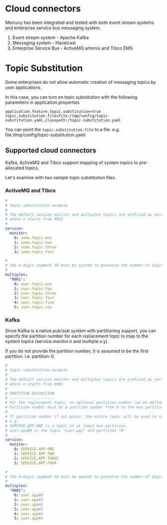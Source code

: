 # Cloud connectors

Mercury has been integrated and tested with both event stream systems and enterprise service bus messaging system.

1. Event stream system - Apache Kafka
2. Messaging system - Hazelcast
3. Enterprise Service Bus - ActiveMQ artemis and Tibco EMS

# Topic Substitution

Some enterprises do not allow automatic creation of messaging topics by user applications.

In this case, you can turn on topic substitution with the following parameters in application.properties

```
application.feature.topic.substitution=true
topic.substitution.file=file:/tmp/config/topic-substitution.yaml,classpath:/topic-substitution.yaml
```

You can point the `topic.substitution.file` to a file. e.g. file:/tmp/config/topic-substitution.yaml

## Supported cloud connectors

Kafka, ActiveMQ and Tibco support mapping of system topics to pre-allocated topics.

Let's examine with two sample topic substitution files.

### ActiveMQ and Tibco

```yaml
#
# topic substitution example
#
# The default service monitor and multiplex topics are prefixed as service.monitor and multiplex.n
# where n starts from 0001
#
service:
  monitor:
    0: some.topic.one
    1: some.topic.two
    2: some.topic.three
    3: some.topic.four

#
# the 4-digit segment ID must be quoted to preserve the number of digits when the system parses this config file
#
multiplex:
  "0001":
    0: user.topic.one
    1: user.topic.two
    2: user.topic.three
    3: user.topic.four
    4: user.topic.five
    5: user.topic.six
```

### Kafka

Since Kafka is a native pub/sub system with partitioning support, you can specify the partition number for each replacement topic to map to the system topics (service.monitor.n and multiple.x.y).

If you do not provide the partition number, it is assumed to be the first partition. i.e. partition-0.

```yaml
#
# topic substitution example
#
# The default service monitor and multiplex topics are prefixed as service.monitor and multiplex.n
# where n starts from 0001
#
# PARTITION DEFINITION
# --------------------
# For the replacement topic, an optional partition number can be defined using the "#n" suffix.
# Partition number must be a positive number from 0 to the max partition of the specific topic.
#
# If partition number if not given, the entire topic will be used to send/receive events.
# e.g.
# SERVICE.APP.ONE is a topic of at least one partition
# user.app#0 is the topic "user.app" and partition "0"
#
service:
  monitor:
    0: SERVICE.APP.ONE
    1: SERVICE.APP.TWO
    2: SERVICE.APP.THREE
    3: SERVICE.APP.FOUR

#
# the 4-digit segment ID must be quoted to preserve the number of digits when the system parses this config file
#
multiplex:
  "0001":
    0: user.app#0
    1: user.app#1
    2: user.app#2
    3: user.app#3
    4: user.app#4
    5: user.app#5
```
